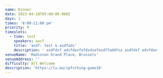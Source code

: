 ```yaml
---
name: Dinner
date: 2023-04-18T05:00:00.000Z
days: 1
times: '8:00-11:00 pm'
priority: 9
timeslots:
  - time: test
    speakers: aasf
    title: 'asdf: test & asdfads'
    description: ' asdfdsf adsfdasfafdsdsafasdffaddfsa asdfdsf adsfdasfafdsdsafasdffaddfsaasdfdsf adsfdasfafdsdsafasdffaddfsa asdfdsf adsfdasfafdsdsafasdffaddfsa asdfdsf adsfdasfafdsdsafasdffaddfsa asdfdsf adsfdasfafdsdsafasdffaddfsa asdfdsf adsfdasfafdsdsafasdffaddfsa asdfdsf adsfdasfafdsdsafasdffaddfsa asdfdsf adsfdasfafdsdsafasdffaddfsa asdfdsf adsfdasfafdsdsafasdffaddfsa asdfdsf adsfdasfafdsdsafasdffaddfsa asdfdsf adsfdasfafdsdsafasdffaddfsa asdfdsf adsfdasfafdsdsafasdffaddfsa asdfdsf adsfdasfafdsdsafasdffaddfsa asdfdsf adsfdasfafdsdsafasdffaddfsa asdfdsf adsfdasfafdsdsafasdffaddfsa asdfdsf adsfdasfafdsdsafasdffaddfsa asdfdsf adsfdasfafdsdsafasdffaddfsa asdfdsf adsfdasfafdsdsafasdffaddfsa asdfdsf adsfdasfafdsdsafasdffaddfsa asdfdsf adsfdasfafdsdsafasdffaddfsa asdfdsf adsfdasfafdsdsafasdffaddfsa asdfdsf adsfdasfafdsdsafasdffaddfsa asdfdsf adsfdasfafdsdsafasdffaddfsa asdfdsf adsfdasfafdsdsafasdffaddfsa asdfdsf adsfdasfafdsdsafasdffaddfsa asdfdsf adsfdasfafdsdsafasdffaddfsa asdfdsf adsfdasfafdsdsafasdffaddfsa asdfdsf adsfdasfafdsdsafasdffaddfsa asdfdsf adsfdasfafdsdsafasdffaddfsa asdfdsf adsfdasfafdsdsafasdffaddfsa asdfdsf adsfdasfafdsdsafasdffaddfsa asdfdsf adsfdasfafdsdsafasdffaddfsa asdfdsf adsfdasfafdsdsafasdffaddfsa asdfdsf adsfdasfafdsdsafasdffaddfsa asdfdsf adsfdasfafdsdsafasdffaddfsa asdfdsf adsfdasfafdsdsafasdffaddfsa asdfdsf adsfdasfafdsdsafasdffaddfsa asdfdsf adsfdasfafdsdsafasdffaddfsa asdfdsf adsfdasfafdsdsafasdffaddfsa asdfdsf adsfdasfafdsdsafasdffaddfsa asdfdsf adsfdasfafdsdsafasdffaddfsa asdfdsf adsfdasfafdsdsafasdffaddfsa asdfdsf adsfdasfafdsdsafasdffaddfsa asdfdsf adsfdasfafdsdsafasdffaddfsa asdfdsf adsfdasfafdsdsafasdffaddfsa asdfdsf adsfdasfafdsdsafasdffaddfsa asdfdsf adsfdasfafdsdsafasdffaddfsa asdfdsf adsfdasfafdsdsafasdffaddfsa asdfdsf adsfdasfafdsdsafasdffaddfsa asdfdsf adsfdasfafdsdsafasdffaddfsa asdfdsf adsfdasfafdsdsafasdffaddfsa asdfdsf adsfdasfafdsdsafasdffaddfsa asdfdsf adsfdasfafdsdsafasdffaddfsa asdfdsf adsfdasfafdsdsafasdffaddfsa asdfdsf adsfdasfafdsdsafasdffaddfsa asdfdsf adsfdasfafdsdsafasdffaddfsa asdfdsf adsfdasfafdsdsafasdffaddfsa asdfdsf adsfdasfafdsdsafasdffaddfsa asdfdsf adsfdasfafdsdsafasdffaddfsa asdfdsf adsfdasfafdsdsafasdffaddfsa asdfdsf adsfdasfafdsdsafasdffaddfsa asdfdsf adsfdasfafdsdsafasdffaddfsa asdfdsf adsfdasfafdsdsafasdffaddfsa asdfdsf adsfdasfafdsdsafasdffaddfsa asdfdsf adsfdasfafdsdsafasdffaddfsaasdfdsf adsfdasfafdsdsafasdffaddfsa asdfdsf adsfdasfafdsdsafasdffaddfsa asdfdsf adsfdasfafdsdsafasdffaddfsa asdfdsf adsfdasfafdsdsafasdffaddfsa asdfdsf adsfdasfafdsdsafasdffaddfsa asdfdsf adsfdasfafdsdsafasdffaddfsa asdfdsf adsfdasfafdsdsafasdffaddfsa asdfdsf adsfdasfafdsdsafasdffaddfsa asdfdsf adsfdasfafdsdsafasdffaddfsa asdfdsf adsfdasfafdsdsafasdffaddfsa asdfdsf adsfdasfafdsdsafasdffaddfsa asdfdsf adsfdasfafdsdsafasdffaddfsa asdfdsf adsfdasfafdsdsafasdffaddfsa asdfdsf adsfdasfafdsdsafasdffaddfsa asdfdsf adsfdasfafdsdsafasdffaddfsa asdfdsf adsfdasfafdsdsafasdffaddfsa asdfdsf adsfdasfafdsdsafasdffaddfsa asdfdsf adsfdasfafdsdsafasdffaddfsa asdfdsf adsfdasfafdsdsafasdffaddfsa asdfdsf adsfdasfafdsdsafasdffaddfsa asdfdsf adsfdasfafdsdsafasdffaddfsa asdfdsf adsfdasfafdsdsafasdffaddfsa asdfdsf adsfdasfafdsdsafasdffaddfsa asdfdsf adsfdasfafdsdsafasdffaddfsa asdfdsf adsfdasfafdsdsafasdffaddfsa asdfdsf adsfdasfafdsdsafasdffaddfsa asdfdsf adsfdasfafdsdsafasdffaddfsa asdfdsf adsfdasfafdsdsafasdffaddfsa asdfdsf adsfdasfafdsdsafasdffaddfsa asdfdsf adsfdasfafdsdsafasdffaddfsa asdfdsf adsfdasfafdsdsafasdffaddfsa asdfdsf adsfdasfafdsdsafasdffaddfsa asdfdsf adsfdasfafdsdsafasdffaddfsa asdfdsf adsfdasfafdsdsafasdffaddfsa asdfdsf adsfdasfafdsdsafasdffaddfsa asdfdsf adsfdasfafdsdsafasdffaddfsa asdfdsf adsfdasfafdsdsafasdffaddfsa asdfdsf adsfdasfafdsdsafasdffaddfsa asdfdsf adsfdasfafdsdsafasdffaddfsa asdfdsf adsfdasfafdsdsafasdffaddfsa asdfdsf adsfdasfafdsdsafasdffaddfsa asdfdsf adsfdasfafdsdsafasdffaddfsa asdfdsf adsfdasfafdsdsafasdffaddfsa asdfdsf adsfdasfafdsdsafasdffaddfsa asdfdsf adsfdasfafdsdsafasdffaddfsa asdfdsf adsfdasfafdsdsafasdffaddfsa asdfdsf adsfdasfafdsdsafasdffaddfsa asdfdsf adsfdasfafdsdsafasdffaddfsa asdfdsf adsfdasfafdsdsafasdffaddfsa asdfdsf adsfdasfafdsdsafasdffaddfsa asdfdsf adsfdasfafdsdsafasdffaddfsa asdfdsf adsfdasfafdsdsafasdffaddfsa asdfdsf adsfdasfafdsdsafasdffaddfsa asdfdsf adsfdasfafdsdsafasdffaddfsa asdfdsf adsfdasfafdsdsafasdffaddfsa asdfdsf adsfdasfafdsdsafasdffaddfsa asdfdsf adsfdasfafdsdsafasdffaddfsa asdfdsf adsfdasfafdsdsafasdffaddfsa asdfdsf adsfdasfafdsdsafasdffaddfsa asdfdsf adsfdasfafdsdsafasdffaddfsa asdfdsf adsfdasfafdsdsafasdffaddfsa asdfdsf adsfdasfafdsdsafasdffaddfsa asdfdsf adsfdasfafdsdsafasdffaddfsa asdfdsf adsfdasfafdsdsafasdffaddfsaasdfdsf adsfdasfafdsdsafasdffaddfsa asdfdsf adsfdasfafdsdsafasdffaddfsa asdfdsf adsfdasfafdsdsafasdffaddfsa asdfdsf adsfdasfafdsdsafasdffaddfsa asdfdsf adsfdasfafdsdsafasdffaddfsa asdfdsf adsfdasfafdsdsafasdffaddfsa asdfdsf adsfdasfafdsdsafasdffaddfsa asdfdsf adsfdasfafdsdsafasdffaddfsa asdfdsf adsfdasfafdsdsafasdffaddfsa asdfdsf adsfdasfafdsdsafasdffaddfsa asdfdsf adsfdasfafdsdsafasdffaddfsa asdfdsf adsfdasfafdsdsafasdffaddfsa asdfdsf adsfdasfafdsdsafasdffaddfsa asdfdsf adsfdasfafdsdsafasdffaddfsa asdfdsf adsfdasfafdsdsafasdffaddfsa asdfdsf adsfdasfafdsdsafasdffaddfsa asdfdsf adsfdasfafdsdsafasdffaddfsa asdfdsf adsfdasfafdsdsafasdffaddfsa asdfdsf adsfdasfafdsdsafasdffaddfsa asdfdsf adsfdasfafdsdsafasdffaddfsa asdfdsf adsfdasfafdsdsafasdffaddfsa asdfdsf adsfdasfafdsdsafasdffaddfsa asdfdsf adsfdasfafdsdsafasdffaddfsa asdfdsf adsfdasfafdsdsafasdffaddfsa asdfdsf adsfdasfafdsdsafasdffaddfsa asdfdsf adsfdasfafdsdsafasdffaddfsa asdfdsf adsfdasfafdsdsafasdffaddfsa asdfdsf adsfdasfafdsdsafasdffaddfsa asdfdsf adsfdasfafdsdsafasdffaddfsa asdfdsf adsfdasfafdsdsafasdffaddfsa asdfdsf adsfdasfafdsdsafasdffaddfsa asdfdsf adsfdasfafdsdsafasdffaddfsa asdfdsf adsfdasfafdsdsafasdffaddfsa asdfdsf adsfdasfafdsdsafasdffaddfsa asdfdsf adsfdasfafdsdsafasdffaddfsa asdfdsf adsfdasfafdsdsafasdffaddfsa asdfdsf adsfdasfafdsdsafasdffaddfsa asdfdsf adsfdasfafdsdsafasdffaddfsa asdfdsf adsfdasfafdsdsafasdffaddfsa asdfdsf adsfdasfafdsdsafasdffaddfsa asdfdsf adsfdasfafdsdsafasdffaddfsa asdfdsf adsfdasfafdsdsafasdffaddfsa asdfdsf adsfdasfafdsdsafasdffaddfsa asdfdsf adsfdasfafdsdsafasdffaddfsa asdfdsf adsfdasfafdsdsafasdffaddfsa asdfdsf adsfdasfafdsdsafasdffaddfsa asdfdsf adsfdasfafdsdsafasdffaddfsa asdfdsf adsfdasfafdsdsafasdffaddfsa asdfdsf adsfdasfafdsdsafasdffaddfsa asdfdsf adsfdasfafdsdsafasdffaddfsa asdfdsf adsfdasfafdsdsafasdffaddfsa asdfdsf adsfdasfafdsdsafasdffaddfsa asdfdsf adsfdasfafdsdsafasdffaddfsa asdfdsf adsfdasfafdsdsafasdffaddfsa asdfdsf adsfdasfafdsdsafasdffaddfsa asdfdsf adsfdasfafdsdsafasdffaddfsa asdfdsf adsfdasfafdsdsafasdffaddfsa asdfdsf adsfdasfafdsdsafasdffaddfsa asdfdsf adsfdasfafdsdsafasdffaddfsa asdfdsf adsfdasfafdsdsafasdffaddfsa asdfdsf adsfdasfafdsdsafasdffaddfsa asdfdsf adsfdasfafdsdsafasdffaddfsa asdfdsf adsfdasfafdsdsafasdffaddfsa asdfdsf adsfdasfafdsdsafasdffaddfsaasdfdsf adsfdasfafdsdsafasdffaddfsa asdfdsf adsfdasfafdsdsafasdffaddfsa asdfdsf adsfdasfafdsdsafasdffaddfsa asdfdsf adsfdasfafdsdsafasdffaddfsa asdfdsf adsfdasfafdsdsafasdffaddfsa asdfdsf adsfdasfafdsdsafasdffaddfsa asdfdsf adsfdasfafdsdsafasdffaddfsa asdfdsf adsfdasfafdsdsafasdffaddfsa asdfdsf adsfdasfafdsdsafasdffaddfsa asdfdsf adsfdasfafdsdsafasdffaddfsa asdfdsf adsfdasfafdsdsafasdffaddfsa asdfdsf adsfdasfafdsdsafasdffaddfsa asdfdsf adsfdasfafdsdsafasdffaddfsa asdfdsf adsfdasfafdsdsafasdffaddfsa asdfdsf adsfdasfafdsdsafasdffaddfsa asdfdsf adsfdasfafdsdsafasdffaddfsa asdfdsf adsfdasfafdsdsafasdffaddfsa asdfdsf adsfdasfafdsdsafasdffaddfsa asdfdsf adsfdasfafdsdsafasdffaddfsa asdfdsf adsfdasfafdsdsafasdffaddfsa asdfdsf adsfdasfafdsdsafasdffaddfsa asdfdsf adsfdasfafdsdsafasdffaddfsa asdfdsf adsfdasfafdsdsafasdffaddfsa asdfdsf adsfdasfafdsdsafasdffaddfsa asdfdsf adsfdasfafdsdsafasdffaddfsa asdfdsf adsfdasfafdsdsafasdffaddfsa asdfdsf adsfdasfafdsdsafasdffaddfsa asdfdsf adsfdasfafdsdsafasdffaddfsa asdfdsf adsfdasfafdsdsafasdffaddfsa asdfdsf adsfdasfafdsdsafasdffaddfsa asdfdsf adsfdasfafdsdsafasdffaddfsa asdfdsf adsfdasfafdsdsafasdffaddfsa asdfdsf adsfdasfafdsdsafasdffaddfsa asdfdsf adsfdasfafdsdsafasdffaddfsa asdfdsf adsfdasfafdsdsafasdffaddfsa asdfdsf adsfdasfafdsdsafasdffaddfsa asdfdsf adsfdasfafdsdsafasdffaddfsa asdfdsf adsfdasfafdsdsafasdffaddfsa asdfdsf adsfdasfafdsdsafasdffaddfsa asdfdsf adsfdasfafdsdsafasdffaddfsa asdfdsf adsfdasfafdsdsafasdffaddfsa asdfdsf adsfdasfafdsdsafasdffaddfsa asdfdsf adsfdasfafdsdsafasdffaddfsa asdfdsf adsfdasfafdsdsafasdffaddfsa asdfdsf adsfdasfafdsdsafasdffaddfsa asdfdsf adsfdasfafdsdsafasdffaddfsa asdfdsf adsfdasfafdsdsafasdffaddfsa asdfdsf adsfdasfafdsdsafasdffaddfsa asdfdsf adsfdasfafdsdsafasdffaddfsa asdfdsf adsfdasfafdsdsafasdffaddfsa asdfdsf adsfdasfafdsdsafasdffaddfsa asdfdsf adsfdasfafdsdsafasdffaddfsa asdfdsf adsfdasfafdsdsafasdffaddfsa asdfdsf adsfdasfafdsdsafasdffaddfsa asdfdsf adsfdasfafdsdsafasdffaddfsa asdfdsf adsfdasfafdsdsafasdffaddfsa asdfdsf adsfdasfafdsdsafasdffaddfsa asdfdsf adsfdasfafdsdsafasdffaddfsa asdfdsf adsfdasfafdsdsafasdffaddfsa asdfdsf adsfdasfafdsdsafasdffaddfsa asdfdsf adsfdasfafdsdsafasdffaddfsa asdfdsf adsfdasfafdsdsafasdffaddfsa asdfdsf adsfdasfafdsdsafasdffaddfsa asdfdsf adsfdasfafdsdsafasdffaddfsaasdfdsf adsfdasfafdsdsafasdffaddfsa asdfdsf adsfdasfafdsdsafasdffaddfsa asdfdsf adsfdasfafdsdsafasdffaddfsa asdfdsf adsfdasfafdsdsafasdffaddfsa asdfdsf adsfdasfafdsdsafasdffaddfsa asdfdsf adsfdasfafdsdsafasdffaddfsa asdfdsf adsfdasfafdsdsafasdffaddfsa asdfdsf adsfdasfafdsdsafasdffaddfsa asdfdsf adsfdasfafdsdsafasdffaddfsa asdfdsf adsfdasfafdsdsafasdffaddfsa asdfdsf adsfdasfafdsdsafasdffaddfsa asdfdsf adsfdasfafdsdsafasdffaddfsa asdfdsf adsfdasfafdsdsafasdffaddfsa asdfdsf adsfdasfafdsdsafasdffaddfsa asdfdsf adsfdasfafdsdsafasdffaddfsa asdfdsf adsfdasfafdsdsafasdffaddfsa asdfdsf adsfdasfafdsdsafasdffaddfsa asdfdsf adsfdasfafdsdsafasdffaddfsa asdfdsf adsfdasfafdsdsafasdffaddfsa asdfdsf adsfdasfafdsdsafasdffaddfsa asdfdsf adsfdasfafdsdsafasdffaddfsa asdfdsf adsfdasfafdsdsafasdffaddfsa asdfdsf adsfdasfafdsdsafasdffaddfsa asdfdsf adsfdasfafdsdsafasdffaddfsa asdfdsf adsfdasfafdsdsafasdffaddfsa asdfdsf adsfdasfafdsdsafasdffaddfsa asdfdsf adsfdasfafdsdsafasdffaddfsa asdfdsf adsfdasfafdsdsafasdffaddfsa asdfdsf adsfdasfafdsdsafasdffaddfsa asdfdsf adsfdasfafdsdsafasdffaddfsa asdfdsf adsfdasfafdsdsafasdffaddfsa asdfdsf adsfdasfafdsdsafasdffaddfsa asdfdsf adsfdasfafdsdsafasdffaddfsa asdfdsf adsfdasfafdsdsafasdffaddfsa asdfdsf adsfdasfafdsdsafasdffaddfsa asdfdsf adsfdasfafdsdsafasdffaddfsa asdfdsf adsfdasfafdsdsafasdffaddfsa asdfdsf adsfdasfafdsdsafasdffaddfsa asdfdsf adsfdasfafdsdsafasdffaddfsa asdfdsf adsfdasfafdsdsafasdffaddfsa asdfdsf adsfdasfafdsdsafasdffaddfsa asdfdsf adsfdasfafdsdsafasdffaddfsa asdfdsf adsfdasfafdsdsafasdffaddfsa asdfdsf adsfdasfafdsdsafasdffaddfsa asdfdsf adsfdasfafdsdsafasdffaddfsa asdfdsf adsfdasfafdsdsafasdffaddfsa asdfdsf adsfdasfafdsdsafasdffaddfsa asdfdsf adsfdasfafdsdsafasdffaddfsa asdfdsf adsfdasfafdsdsafasdffaddfsa asdfdsf adsfdasfafdsdsafasdffaddfsa asdfdsf adsfdasfafdsdsafasdffaddfsa asdfdsf adsfdasfafdsdsafasdffaddfsa asdfdsf adsfdasfafdsdsafasdffaddfsa asdfdsf adsfdasfafdsdsafasdffaddfsa asdfdsf adsfdasfafdsdsafasdffaddfsa asdfdsf adsfdasfafdsdsafasdffaddfsa asdfdsf adsfdasfafdsdsafasdffaddfsa asdfdsf adsfdasfafdsdsafasdffaddfsa asdfdsf adsfdasfafdsdsafasdffaddfsa asdfdsf adsfdasfafdsdsafasdffaddfsa asdfdsf adsfdasfafdsdsafasdffaddfsa asdfdsf adsfdasfafdsdsafasdffaddfsaasdfdsf adsfdasfafdsdsafasdffaddfsa asdfdsf adsfdasfafdsdsafasdffaddfsaasdfdsf adsfdasfafdsdsafasdffaddfsa asdfdsf adsfdasfafdsdsafasdffaddfsa asdfdsf adsfdasfafdsdsafasdffaddfsa asdfdsf adsfdasfafdsdsafasdffaddfsa asdfdsf adsfdasfafdsdsafasdffaddfsa asdfdsf adsfdasfafdsdsafasdffaddfsa asdfdsf adsfdasfafdsdsafasdffaddfsa asdfdsf adsfdasfafdsdsafasdffaddfsa asdfdsf adsfdasfafdsdsafasdffaddfsa asdfdsf adsfdasfafdsdsafasdffaddfsa asdfdsf adsfdasfafdsdsafasdffaddfsa asdfdsf adsfdasfafdsdsafasdffaddfsa asdfdsf adsfdasfafdsdsafasdffaddfsa asdfdsf adsfdasfafdsdsafasdffaddfsa asdfdsf adsfdasfafdsdsafasdffaddfsa asdfdsf adsfdasfafdsdsafasdffaddfsa asdfdsf adsfdasfafdsdsafasdffaddfsa asdfdsf adsfdasfafdsdsafasdffaddfsa asdfdsf adsfdasfafdsdsafasdffaddfsa asdfdsf adsfdasfafdsdsafasdffaddfsa asdfdsf adsfdasfafdsdsafasdffaddfsa asdfdsf adsfdasfafdsdsafasdffaddfsa asdfdsf adsfdasfafdsdsafasdffaddfsa asdfdsf adsfdasfafdsdsafasdffaddfsa asdfdsf adsfdasfafdsdsafasdffaddfsa asdfdsf adsfdasfafdsdsafasdffaddfsa asdfdsf adsfdasfafdsdsafasdffaddfsa asdfdsf adsfdasfafdsdsafasdffaddfsa asdfdsf adsfdasfafdsdsafasdffaddfsa asdfdsf adsfdasfafdsdsafasdffaddfsa asdfdsf adsfdasfafdsdsafasdffaddfsa asdfdsf adsfdasfafdsdsafasdffaddfsa asdfdsf adsfdasfafdsdsafasdffaddfsa asdfdsf adsfdasfafdsdsafasdffaddfsa asdfdsf adsfdasfafdsdsafasdffaddfsa asdfdsf adsfdasfafdsdsafasdffaddfsa asdfdsf adsfdasfafdsdsafasdffaddfsa asdfdsf adsfdasfafdsdsafasdffaddfsa asdfdsf adsfdasfafdsdsafasdffaddfsa asdfdsf adsfdasfafdsdsafasdffaddfsa asdfdsf adsfdasfafdsdsafasdffaddfsa asdfdsf adsfdasfafdsdsafasdffaddfsa asdfdsf adsfdasfafdsdsafasdffaddfsa asdfdsf adsfdasfafdsdsafasdffaddfsa asdfdsf adsfdasfafdsdsafasdffaddfsa asdfdsf adsfdasfafdsdsafasdffaddfsa asdfdsf adsfdasfafdsdsafasdffaddfsa asdfdsf adsfdasfafdsdsafasdffaddfsa asdfdsf adsfdasfafdsdsafasdffaddfsa asdfdsf adsfdasfafdsdsafasdffaddfsa asdfdsf adsfdasfafdsdsafasdffaddfsa asdfdsf adsfdasfafdsdsafasdffaddfsa asdfdsf adsfdasfafdsdsafasdffaddfsa asdfdsf adsfdasfafdsdsafasdffaddfsa asdfdsf adsfdasfafdsdsafasdffaddfsa asdfdsf adsfdasfafdsdsafasdffaddfsa asdfdsf adsfdasfafdsdsafasdffaddfsa asdfdsf adsfdasfafdsdsafasdffaddfsa asdfdsf adsfdasfafdsdsafasdffaddfsa asdfdsf adsfdasfafdsdsafasdffaddfsa asdfdsf adsfdasfafdsdsafasdffaddfsa asdfdsf adsfdasfafdsdsafasdffaddfsa'
venueName: 'Radisson Grand Place, Brussels'
venueAddress: ''
difficulty: All Welcome
description: 'https://lu.ma/ipfsthing-game18'
---
```







